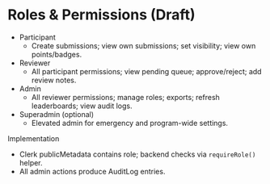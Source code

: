 # Roles & Permissions (Draft)

- Participant
  - Create submissions; view own submissions; set visibility; view own points/badges.
- Reviewer
  - All participant permissions; view pending queue; approve/reject; add review notes.
- Admin
  - All reviewer permissions; manage roles; exports; refresh leaderboards; view audit logs.
- Superadmin (optional)
  - Elevated admin for emergency and program-wide settings.

Implementation
- Clerk publicMetadata contains role; backend checks via `requireRole()` helper.
- All admin actions produce AuditLog entries.

